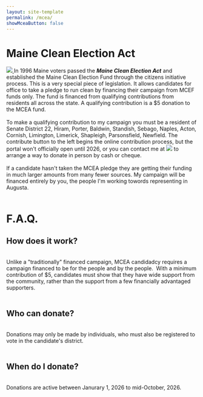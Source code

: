 ```yaml
---
layout: site-template
permalink: /mcea/
showMceaButton: false
---
```


<div class="mcea_page">
    <h1>Maine Clean Election Act</h1>
    <a href="https://www5.informe.org/cgi-bin/online/ethics/cleanelection/home.pl?submit=submit&amp;trans_type=" target="_blank">
        <img src="/assets/images/contribute-01.svg">
    </a>In 1996 Maine voters passed the <b><i>Maine Clean Election Act</i></b> and established the Maine Clean Election Fund through the citizens initiative process. This is a very special piece of legislation. It allows candidates for office to take a pledge to run clean by financing their campaign from MCEF funds only. The fund is financed from qualifying contributions from residents all across the state. A qualifying contribution is a $5 donation to the MCEA fund.<br><br>To make a qualifying contribution to my campaign you must be a resident of Senate District 22, Hiram, Porter, Baldwin, Standish, Sebago, Naples, Acton, Cornish, Limington, Limerick, Shapleigh, Parsonsfield, Newfield. The contribute button to the left begins the online contribution process, but the portal won't officially open until 2026, or you can contact me at <a class="email_link"><img src="/assets/images/email.jpg"></a> to arrange a way to donate in person by cash or cheque.<br><br>If a candidate hasn't taken the MCEA pledge they are getting their funding in much larger amounts from many fewer sources. My campaign will be financed entirely by you, the people I'm working towords representing in Augusta.
    <br><br>
    <h1>F.A.Q.</h1>
    <h2>How does it work?</h2>
    <br>
    <div class="faq_answer">Unlike a "traditionally" financed campaign, MCEA candidadcy requires a campaign financed to be for the people and by the people.&nbsp;&nbsp;With a minimum contribution of $5, candidates must show that they have wide support from the community, rather than the support from a few financially advantaged supporters.</div>
    <br>
    <h2>Who can donate?</h2>
    <br>
    <div class="faq_answer">Donations may only be made by individuals, who must also be registered to vote in the candidate's district.</div>
    <br>
    <h2>When do I donate?</h2>
    <br>
    <div class="faq_answer">Donations are active between Janurary 1, 2026 to mid-October, 2026.</div>
</div>
